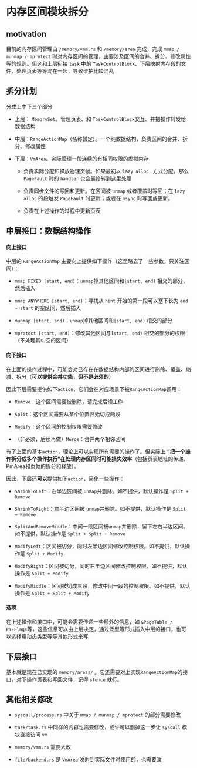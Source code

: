 # 内存区间模块拆分

## motivation

目前的内存区间管理由 `/memory/vmm.rs` 和 `/memory/area` 完成，完成 `mmap / munmap / mprotect` 时对内存区间的管理，主要涉及区间的合并、拆分、修改属性等的规则。但这和上层衔接 `task` 中的 `TaskControlBlock`、下层映射内存段的文件、处理页表等等混在一起，导致维护比较混乱

## 拆分计划

分成上中下三个部分

- 上层： `MemorySet`。管理页表、和 `TaskControlBlock`交互、并把操作转发给数据结构

- 中层：`RangeActionMap`（名称暂定）。一个纯数据结构，负责区间的合并、拆分、修改属性

- 下层：`VmArea`。实际管理一段连续的有相同权限的虚拟内存
  
  - 负责实际分配和释放物理页帧。如果最初以 `lazy alloc ` 方式分配，那么`PageFault` 时的 `handler` 也会最终转到这里处理
  
  - 负责同步文件的写回和更新。在区间被 `unmap` 或者覆盖时写回；在 `lazy alloc` 的段触发 `PageFault` 时更新；或者在 `msync` 时写回或更新。
  
  - 负责在上述操作的过程中更新页表

## 中层接口：数据结构操作

#### 向上接口

中层的 `RangeActionMap`  主要向上提供如下操作（这里略去了一些参数，只关注区间）：

- `mmap FIXED [start, end)`：`unmap`掉其他区间和`[start, end)` 相交的部分，然后插入

- `mmap ANYWHERE [start, end)`：寻找从 `hint` 开始的第一段可以塞下长为 `end - start` 的空区间，然后插入

- `munmap [start, end)`：`unmap`掉其他区间和`[start, end)` 相交的部分

- `mprotect [start, end)`：修改其他区间与`[start, end)` 相交的部分的权限（不处理其中空的区间）

#### 向下接口

在上面的操作过程中，可能会对已存在在数据结构内部的区间进行删除、覆盖、缩减、拆分（**可以提供合并功能，但不是必须的**）

因此下层需要提供如下`action`，它们会在对应场景下被`RangeActionMap`调用：

- `Remove`：这个区间需要被删除，请完成后续工作

- `Split`：这个区间需要从某个位置开始切成两段

- `Modify`：这个区间的控制权限需要修改

- （非必须，后续再做）`Merge`：合并两个相邻区间

有了上面的基本`action`，理论上可以实现所有需要的操作了。但实际上 **“把一个操作拆分成多个操作执行”在处理内存区间时可能损失效率**（包括页表地址的传递、PmArea和页帧的拆分和释放）。

因此，下层还**可以**提供如下`action`，简化一些操作：

- `ShrinkToLeft`：右半边区间被 `unmap`并删除。如不提供，默认操作是 `Split + Remove`

- `ShrinkToRight`：左半边区间被 `unmap`并删除。如不提供，默认操作是 `Split + Remove`

- `SplitAndRemoveMiddle`：中间一段区间被`unmap`并删除，留下左右半边区间。如不提供，默认操作是 `Split + Split + Remove`

- `ModifyLeft`：区间被切分，同时左半边区间修改控制权限。如不提供，默认操作是 `Split + Modify`

- `ModifyRight`：区间被切分，同时右半边区间修改控制权限。如不提供，默认操作是 `Split + Modify`

- `ModifyMiddle`：区间被切成三段，修改中间一段的控制权限。如不提供，默认操作是 `Split + Split + Modify`

#### 选项

在上述操作和接口中，可能会需要传递一些额外的信息，如 `&PageTable / PTEFlags`等，这些信息可以由上层决定，通过泛型等形式插入中层的接口，也可以选择用动态类型等等其他形式来写

## 下层接口

基本就是现在已实现的 `memory/areas/` 。它还需要对上实现`RangeActionMap`的接口，对下操作页表和写回文件，记得 `sfence` 就行。

## 其他相关修改

- `syscall/process.rs` 中关于 `mmap / munmap / mprotect` 的部分需要修改

- `task/task.rs` 中同样的内容也需要修改，或许可以删掉这一步让 `syscall` 模块直接访问 `vm`

- `memory/vmm.rs` 需要大改

- `file/backend.rs` 是 `VmArea` 映射到实际文件时使用的，也需要改
